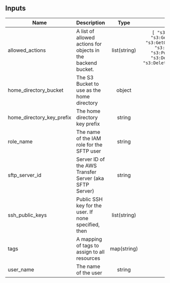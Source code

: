 <!-- BEGINNING OF PRE-COMMIT-TERRAFORM DOCS HOOK -->
## Inputs

| Name | Description | Type | Default | Required |
|------|-------------|:----:|:-----:|:-----:|
| allowed\_actions | A list of allowed actions for objects in the backend bucket. | list(string) | `[ "s3:GetObject", "s3:GetObjectACL", "s3:GetObjectVersion", "s3:PutObject", "s3:PutObjectACL", "s3:DeleteObject", "s3:DeleteObjectVersion" ]` | no |
| home\_directory\_bucket | The S3 Bucket to use as the home directory | object | n/a | yes |
| home\_directory\_key\_prefix | The home directory key prefix | string | `""` | no |
| role\_name | The name of the IAM role for the SFTP user | string | n/a | yes |
| sftp\_server\_id | Server ID of the AWS Transfer Server (aka SFTP Server) | string | n/a | yes |
| ssh\_public\_keys | Public SSH key for the user.  If none specified, then | list(string) | `[]` | no |
| tags | A mapping of tags to assign to all resources | map(string) | `{}` | no |
| user\_name | The name of the user | string | n/a | yes |

<!-- END OF PRE-COMMIT-TERRAFORM DOCS HOOK -->
